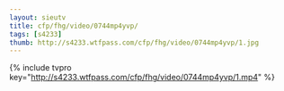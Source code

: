 ```yaml
--- 
layout: sieutv
title: cfp/fhg/video/0744mp4yvp/
tags: [s4233]
thumb: http://s4233.wtfpass.com/cfp/fhg/video/0744mp4yvp/1.jpg
---
```

{% include tvpro key="http://s4233.wtfpass.com/cfp/fhg/video/0744mp4yvp/1.mp4" %} 

